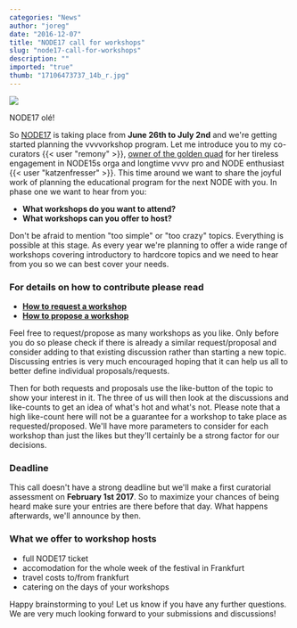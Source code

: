 ```yaml
---
categories: "News"
author: "joreg"
date: "2016-12-07"
title: "NODE17 call for workshops"
slug: "node17-call-for-workshops"
description: ""
imported: "true"
thumb: "17106473737_14b_r.jpg"
---
```



![](17106473737_14b_r.jpg) 

NODE17 olé!

So [NODE17](https://nodeforum.org/) is taking place from **June 26th to July 2nd** and we're getting started planning the vvvvorkshop program. Let me introduce you to my co-curators {{< user "remony" >}}, [owner of the golden quad](https://flic.kr/p/s6pgcs) for her tireless engagement in NODE15s orga and longtime vvvv pro and NODE enthusiast {{< user "katzenfresser" >}}. This time around we want to share the joyful work of planning the educational program for the next NODE with you. In phase one we want to hear from you:

* **What workshops do you want to attend?**
* **What workshops can you offer to host?**

Don't be afraid to mention "too simple" or "too crazy" topics. Everything is possible at this stage. As every year we're planning to offer a wide range of workshops covering introductory to hardcore topics and we need to hear from you so we can best cover your needs.

### For details on how to contribute please read
* **[How to request a workshop](https://discourse.vvvv.org/t/how-to-request-a-workshop/14252)**
* **[How to propose a workshop](https://discourse.vvvv.org/t/how-to-propose-a-workshop/14253)**

Feel free to request/propose as many workshops as you like. Only before you do so please check if there is already a similar request/proposal and consider adding to that existing discussion rather than starting a new topic. Discussing entries is very much encouraged hoping that it can help us all to better define individual proposals/requests.

Then for both requests and proposals use the like-button of the topic to show your interest in it. The three of us will then look at the discussions and like-counts to get an idea of what's hot and what's not. Please note that a high like-count here will not be a guarantee for a workshop to take place as requested/proposed. We'll have more parameters to consider for each workshop than just the likes but they'll certainly be a strong factor for our decisions. 

### Deadline
This call doesn't have a strong deadline but we'll make a first curatorial assessment on **February 1st 2017**. So to maximize your chances of being heard make sure your entries are there before that day. What happens afterwards, we'll announce by then.

### What we offer to workshop hosts
* full NODE17 ticket
* accomodation for the whole week of the festival in Frankfurt
* travel costs to/from frankfurt
* catering on the days of your workshops

Happy brainstorming to you! Let us know if you have any further questions. We are very much looking forward to your submissions and discussions!